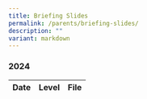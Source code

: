 ```yaml
---
title: Briefing Slides
permalink: /parents/briefing-slides/
description: ""
variant: markdown
---
```

### **2024**

| Date | Level | File |
| -------- | -------- | -------- |
